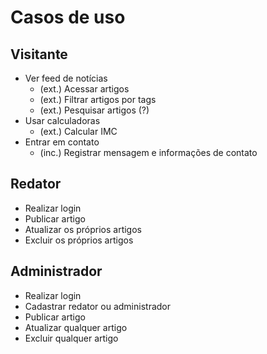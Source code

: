 # Casos de uso

## Visitante

- Ver feed de notícias
    - (ext.) Acessar artigos
    - (ext.) Filtrar artigos por tags
    - (ext.) Pesquisar artigos (?)
- Usar calculadoras
    - (ext.) Calcular IMC
- Entrar em contato
    - (inc.) Registrar mensagem e informações de contato

## Redator

- Realizar login
- Publicar artigo
- Atualizar os próprios artigos
- Excluir os próprios artigos

## Administrador

- Realizar login
- Cadastrar redator ou administrador
- Publicar artigo
- Atualizar qualquer artigo
- Excluir qualquer artigo